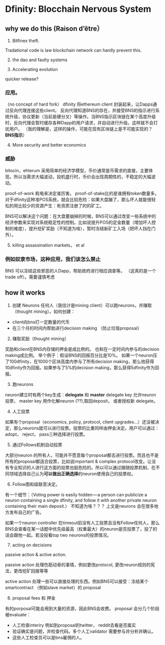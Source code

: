 # Dfinity: Blocchain Nervous System

## why we do this (Raison d’être）

1. Bitfinex theft. 

Tradational code is law blockchain network can hardly prevent this.

2. the dao and faulty systems

2. Accelerating evolution

quicker release?

### 应用。
（no concept of hard fork）
dfinity 将ethereum client 封装起来，让Dapps通过反向代理连接这些client。 反向代理知道BNS的存在，并接受BNS的指示进行系统升级，协议更新（当前是硬分叉）等操作。当BNS指示区块链在某个高度升级时，反向代理会暂时缓存各种Dapp的用户请求，并自动进行升级。这样就不会打扰用户。
（我的理解是，这样的操作，可能在现有区块链上是不可能实现的？ **BNS指示**）

4. More security and better economics

### 威胁

bitocin，ehterum 采用简单的经济学模型，币价通常是币需求的直接，主要体现。所以当需求大幅波动，投机盛行时，币价会出现周期性的，不稳定的大幅波动。

proof-of-work 耗电来决定谁厉害。 proof-of-stake比的是谁拥有token数量多。对于dfinity这种准POS系统，就会比较危险：如果大盘蹦了，那么坏人就能很轻松的用比较少的资源产生：有资质注册了的的矿工。

BNS可以解决这个问题：在大盘要崩掉的时候，BNS可以通过改变一些系统中的经济参数来实现对系统稳定性的控制。比如说提升POS的定金数量（增加坏人控制的难度），提升挖矿奖励（不知道为啥），暂时冻结新矿工入场（把坏人挡在门外）。

5. killing assassination markets， et al

### 例如奴隶市场，这种应用，我们该怎么禁止

BNS 可以冻结这些邪恶的人Dapp，帮助政府进行相应调查等。 （这真的是一个trade off）。需要谨慎考虑


## how it works

1. 创建 Neurons
任何人（我估计是mining client）可以跑neurons，并赚取（thought mining）。如何创建：

- client向bns打一定数量的代币
- 在三个月的时间内帮助进行decision making （防止垃圾proposal）

2. 赚取奖励（thought mining）

奖励和client在BNS内存储的押金是成比例的。 也和在一定时间内参与的decision making成比例。
举个例子：假设BNS的回报百分比是10%。
如果一个neuron压了100dfinity，在1000个区块高度内参与了所有decision making，那么他获得10dfinity作为回报。如果参与了5%的decision making，那么获得5dfinity作为回报。

3. 跑neurons

neuron建立时有两个key生成：**delegate** 和 **master**
delegate key 允许neuron投票， master key 用作化解neuron (??),取回deposit， 或者授权新 delegate。

4. 人工投票

如果有个proposal（economics, policy, protocol, client upgrades...）还没被决定，那么neurons就可以进行投票。投票的比重同样由押金决定。用户可以通过：adopt， reject， pass三种选择进行投票。

5. 通过Follows机制自动投票

大部分neuron 的所有人，可能并不愿意每个proposal都去进行投票。而且也不是所有的proposal都适合投票，比如说important & complex protocol改变。让没有专业知识的人进行这方面的投票也挺危险的。所以可以通过跟随投票机制，在不同领域选择自己认为**可以做出正确选择**的neuron使用自己的投票权。

6. Follow图和级联至决定。

有一个细节：（Voting power is easily hidden — a person can publicize a neuron containing a single dfinity, and follow it with another private neuron containing their main deposit.） 不知道为啥？？？ 
上文是neurons 会在很多地方发布自己的广告。

如果一个neuron controller 在timeout前没有人工投票且没有Follow任何人，那么BNS会查看在某一话题中优先级最高（权重最大）的neuron是否投票了，投了的话会跟他一起。若没投看top two neurons的投票情况。

7. acting on decisions

passive action & active action.

passive action 处理伤筋动骨的事情，例如更改protocol, 更改neuron规则的宪法，更改挖矿回报等等

active action 处理一些可以直接处理的东西。例如BNS可以接受：冻结某个smartcontract （例如slave market）的 proposal

8. proposal fees 和 押金

有的porposal可能会用到大量的资源，因此BNS会收费。 proposal 会分几个阶段被evaluate：
- 人工检查interiry 例如到proposal的twitter， reddit去看是否属实
- 验证确实是问题，并检查代码。多个人工validator 需要参与并分析并确认。
- 这些人工检查员可以是bns雇佣的人。









